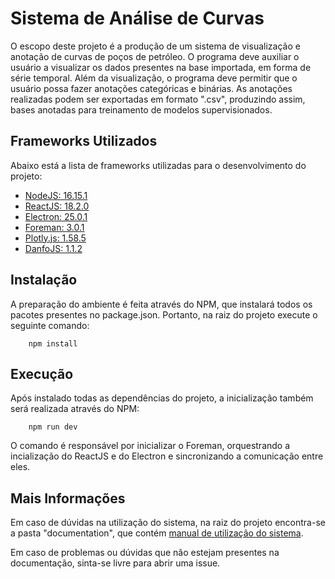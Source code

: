 
# Sistema de Análise de Curvas

O escopo deste projeto é a produção de um sistema de visualização e anotação de
curvas de poços de petróleo. O programa deve auxiliar o usuário a visualizar os dados
presentes na base importada, em forma de série temporal. Além da visualização, o programa
deve permitir que o usuário possa fazer anotações categóricas e binárias. As anotações
realizadas podem ser exportadas em formato ".csv", produzindo assim, bases anotadas
para treinamento de modelos supervisionados.

## Frameworks Utilizados

Abaixo está a lista de frameworks utilizadas para o desenvolvimento do projeto:

* [NodeJS: 16.15.1](https://nodejs.org/en)
* [ReactJS: 18.2.0](https://react.dev/)
* [Electron: 25.0.1](https://www.electronjs.org/pt/)
* [Foreman: 3.0.1](https://theforeman.org/)
* [Plotly.js: 1.58.5](https://plotly.com/javascript/)
* [DanfoJS: 1.1.2](https://danfo.jsdata.org/)

## Instalação

A preparação do ambiente é feita através do NPM, que instalará todos os pacotes presentes no
package.json. Portanto, na raiz do projeto execute o seguinte comando:

```
    npm install
```

## Execução

Após instalado todas as dependências do projeto, a inicialização também será realizada através do
NPM:

```
    npm run dev
```

O comando é responsável por inicializar o Foreman, orquestrando a incialização do ReactJS e do Electron e
sincronizando a comunicação entre eles. 

## Mais Informações

Em caso de dúvidas na utilização do sistema, na raiz do projeto encontra-se a pasta "documentation", que contém [manual de utilização do sistema](documentation/final_report.pdf).

Em caso de problemas ou dúvidas que não estejam presentes na documentação, sinta-se livre para abrir uma issue.